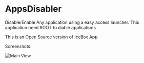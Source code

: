 # AppsDisabler
Disable/Enable Any application using a easy access launcher.
This application need ROOT to diable applications

This is an Open Source version of IceBox App


Screenshots:


![Main View](../asserts/main.png?|width=250)
